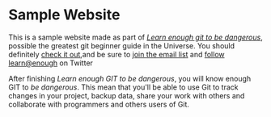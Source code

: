 # Sample Website
This is a sample website made as part of [*Learn enough
git to be dangerous*](http://learnenough.com/git-tutorial), possible the greatest git beginner guide in the Universe. You should definitely [check it out](http://learnenough.com/git-tutorial),and be sure to [join the email list](http://learnenough.com/#email_list) and [follow learn@enough](http://twitter.com/learnenough) on Twitter

After finishing *Learn enough GIT to be dangerous*, you will know enough GIT to *be dangerous*. This mean that you'll be able to use Git to track changes in your project, backup data, share your work with others and collaborate with programmers and others users of Git.